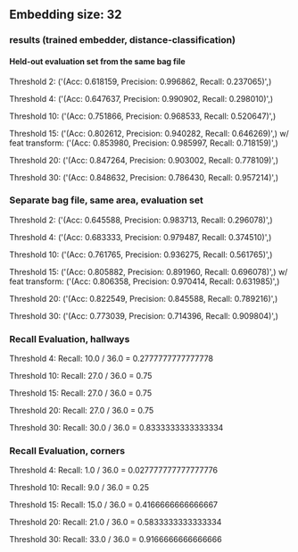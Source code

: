 ## Embedding size: 32
### results (trained embedder, distance-classification)

#### Held-out evaluation set from the same bag file
Threshold 2:
('(Acc: 0.618159, Precision: 0.996862, Recall: 0.237065)',)

Threshold 4:
('(Acc: 0.647637, Precision: 0.990902, Recall: 0.298010)',)

Threshold 10:
('(Acc: 0.751866, Precision: 0.968533, Recall: 0.520647)',)

Threshold 15:
('(Acc: 0.802612, Precision: 0.940282, Recall: 0.646269)',)
w/ feat transform:
('(Acc: 0.853980, Precision: 0.985997, Recall: 0.718159)',)

Threshold 20:
('(Acc: 0.847264, Precision: 0.903002, Recall: 0.778109)',)

Threshold 30:
('(Acc: 0.848632, Precision: 0.786430, Recall: 0.957214)',)

### Separate bag file, same area, evaluation set
Threshold 2:
('(Acc: 0.645588, Precision: 0.983713, Recall: 0.296078)',)

Threshold 4:
('(Acc: 0.683333, Precision: 0.979487, Recall: 0.374510)',)

Threshold 10:
('(Acc: 0.761765, Precision: 0.936275, Recall: 0.561765)',)

Threshold 15:
('(Acc: 0.805882, Precision: 0.891960, Recall: 0.696078)',)
w/ feat transform:
('(Acc: 0.806358, Precision: 0.970414, Recall: 0.631985)',)

Threshold 20:
('(Acc: 0.822549, Precision: 0.845588, Recall: 0.789216)',)

Threshold 30:
('(Acc: 0.773039, Precision: 0.714396, Recall: 0.909804)',)

### Recall Evaluation, hallways
Threshold 4:
Recall: 10.0 / 36.0 = 0.2777777777777778

Threshold 10:
Recall: 27.0 / 36.0 = 0.75

Threshold 15:
Recall: 27.0 / 36.0 = 0.75

Threshold 20:
Recall: 27.0 / 36.0 = 0.75

Threshold 30:
Recall: 30.0 / 36.0 = 0.8333333333333334

### Recall Evaluation, corners
Threshold 4:
Recall: 1.0 / 36.0 = 0.027777777777777776

Threshold 10:
Recall: 9.0 / 36.0 = 0.25

Threshold 15:
Recall: 15.0 / 36.0 = 0.4166666666666667

Threshold 20:
Recall: 21.0 / 36.0 = 0.5833333333333334

Threshold 30:
Recall: 33.0 / 36.0 = 0.9166666666666666

